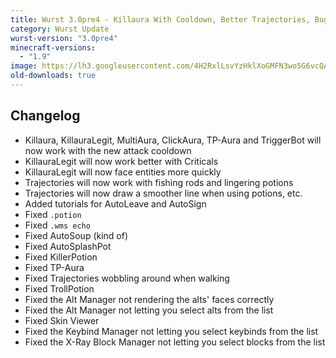 ```yaml
---
title: Wurst 3.0pre4 - Killaura With Cooldown, Better Trajectories, Bugfixes
category: Wurst Update
wurst-version: "3.0pre4"
minecraft-versions:
  - "1.9"
image: https://lh3.googleusercontent.com/4H2RxlLsvYzHklXoGMFN3wo5G6vcQAFwtt8ZijesdUs412q8tk-4HPByT64MIofnwNn2k03tzURFOkDg-rfqQyOE9jvcUUtjICJuwhOs5XdPLmyyrq-MWFSizHmAvoZ4UtJ6IZZnljb-enaMV526znW4Ia0eVxX9RILpOdeiiJyZiWl3PFNvrjHebLpXKJZBRxPG1t2Smf51Byk4CziYkeZM6f03tSbtt1KoOq7UtRfzcspjPuht1sgtM-Zi8-brH2xjrrtJtaeZN7si9cS16qg8Rdu68MbM3fLUeNWEBzmmCCBYdLWeRFoViMjkNu5dICExmdxzSCWay1tt9gTLfdTOr5-6gJRGdWKuZ1K0jYxw99k8mWil7g7Zddp8lg8Z3Y4Ptb-LIUKzqIjRwG7a9_8Kg4E8g4Sy2QIdtTXPxm4g3VLIhrxeSGv7KO4pltkMDbEbRbnufcsGTAyE3FsIVkPQirk3VYP1gBvimxneyQ4iROHNU2vmgtgJxsqFl2HAJ__HnwiFxFa5krmehwGGT0Ci4jG1ZmkzFg_VrAcdFCj2dcFv60a39tzfG_rfoNOluLgJ0vijrYSoy6p_aj-ruJUECNvwW8zvBPKSchPKrsl4ruS1=w1280-h720-no
old-downloads: true
---
```

## Changelog
- Killaura, KillauraLegit, MultiAura, ClickAura, TP-Aura and TriggerBot will now work with the new attack cooldown
- KillauraLegit will now work better with Criticals
- KillauraLegit will now face entities more quickly
- Trajectories will now work with fishing rods and lingering potions
- Trajectories will now draw a smoother line when using potions, etc.
- Added tutorials for AutoLeave and AutoSign
- Fixed `.potion`
- Fixed `.wms echo`
- Fixed AutoSoup (kind of)
- Fixed AutoSplashPot
- Fixed KillerPotion
- Fixed TP-Aura
- Fixed Trajectories wobbling around when walking
- Fixed TrollPotion
- Fixed the Alt Manager not rendering the alts' faces correctly
- Fixed the Alt Manager not letting you select alts from the list
- Fixed Skin Viewer
- Fixed the Keybind Manager not letting you select keybinds from the list
- Fixed the X-Ray Block Manager not letting you select blocks from the list

